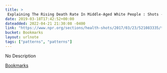 ```yaml
---
title: > 
 Explaining The Rising Death Rate In Middle-Aged White People : Shots - Health News : NPR
date: 2019-03-18T17:42:52+00:00
dateadded: 2022-04-21 21:30:08 -0400
link: "https://www.npr.org/sections/health-shots/2017/03/23/521083335/the-forces-driving-middle-aged-white-peoples-deaths-of-despair"
bucket: Bookmarks
layout: urlnote
tags: ["patterns", "patterns"]
--- 
```

No Description
 <!-- end excerpt --> 
<div class='bucket'><a class='internal-link' href='/buckets/bookmarks'>Bookmarks</a></div> 
